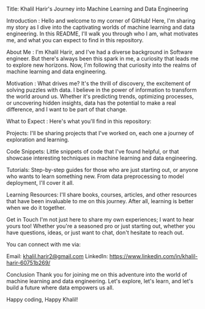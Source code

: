 Title: Khalil Harir's Journey into Machine Learning and Data Engineering

Introduction :
Hello and welcome to my corner of GitHub! Here, I'm sharing my story as I dive into the captivating worlds of machine learning and data engineering. In this README, I'll walk you through who I am, what motivates me, and what you can expect to find in this repository.

About Me :
I'm Khalil Harir, and I've had a diverse background in Software engineer. But there's always been this spark in me, a curiosity that leads me to explore new horizons. Now, I'm following that curiosity into the realms of machine learning and data engineering.

Motivation :
What drives me? It's the thrill of discovery, the excitement of solving puzzles with data. I believe in the power of information to transform the world around us. Whether it's predicting trends, optimizing processes, or uncovering hidden insights, data has the potential to make a real difference, and I want to be part of that change.

What to Expect :
Here's what you'll find in this repository:

Projects: I'll be sharing projects that I've worked on, each one a journey of exploration and learning.

Code Snippets: Little snippets of code that I've found helpful, or that showcase interesting techniques in machine learning and data engineering.

Tutorials: Step-by-step guides for those who are just starting out, or anyone who wants to learn something new. From data preprocessing to model deployment, I'll cover it all.

Learning Resources: I'll share books, courses, articles, and other resources that have been invaluable to me on this journey. After all, learning is better when we do it together.

Get in Touch
I'm not just here to share my own experiences; I want to hear yours too! Whether you're a seasoned pro or just starting out, whether you have questions, ideas, or just want to chat, don't hesitate to reach out.

You can connect with me via:

Email: khalil.harir2@gmail.com
LinkedIn: https://www.linkedin.com/in/khalil-harir-60751b269/

Conclusion
Thank you for joining me on this adventure into the world of machine learning and data engineering. Let's explore, let's learn, and let's build a future where data empowers us all.

Happy coding, Happy Khalil!
